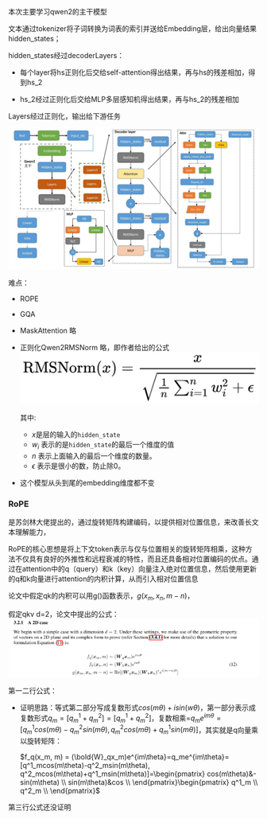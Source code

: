 本次主要学习qwen2的主干模型

文本通过tokenizer将子词转换为词表的索引并送给Embedding层，给出向量结果hidden_states；

hidden_states经过decoderLayers：

- 每个layer将hs正则化后交给self-attention得出结果，再与hs的残差相加，得到hs_2

- hs_2经过正则化后交给MLP多层感知机得出结果，再与hs_2的残差相加

Layers经过正则化，输出给下游任务

![image-20240516223600179](pics/%E6%9C%AC%E6%AC%A1%E4%B8%BB%E8%A6%81%E5%AD%A6%E4%B9%A0qwen2%E7%9A%84%E4%B8%BB%E5%B9%B2%E6%A8%A1%E5%9E%8B/image-20240516223600179.png)

难点：

- ROPE 

- GQA 

- MaskAttention 略

- 正则化Qwen2RMSNorm 略，即作者给出的公式![image-20240517005006027](pics/%E6%9C%AC%E6%AC%A1%E4%B8%BB%E8%A6%81%E5%AD%A6%E4%B9%A0qwen2%E7%9A%84%E4%B8%BB%E5%B9%B2%E6%A8%A1%E5%9E%8B/image-20240517005006027.png)

  其中:

  - $x$是层的输入的`hidden_state`
  - $w_i$ 表示的是`hidden_state`的最后一个维度的值
  - $n$ 表示上面输入的最后一个维度的数量。
  - $\epsilon$ 表示是很小的数，防止除0。

- 这个模型从头到尾的embedding维度都不变

### RoPE

是苏剑林大佬提出的，通过旋转矩阵构建编码，以提供相对位置信息，来改善长文本理解能力，

RoPE的核心思想是将上下文token表示与仅与位置相关的旋转矩阵相乘，这种方法不仅具有良好的外推性和远程衰减的特性，而且还具备相对位置编码的优点。通过在attention中的q（query）和k（key）向量注入绝对位置信息，然后使用更新的q和k向量进行attention的内积计算，从而引入相对位置信息

论文中假定qk的内积可以用g()函数表示，$g(x_m, x_n,m-n)$，

假定qkv d=2，论文中提出的公式：![image-20240517002138893](pics/%E6%9C%AC%E6%AC%A1%E4%B8%BB%E8%A6%81%E5%AD%A6%E4%B9%A0qwen2%E7%9A%84%E4%B8%BB%E5%B9%B2%E6%A8%A1%E5%9E%8B/image-20240517002138893.png)

第一二行公式：

- 证明思路：等式第二部分写成复数形式$cos(m\theta)+isin(w\theta)$，第一部分表示成复数形式$q_m=[q^1_m+q^2_m]=[q^1_m+q^2_m]$，复数相乘=$q_me^{im\theta}=[q^1_mcos(m\theta)-q^2_msin(m\theta), q^2_mcos(m\theta)+q^1_msin(m\theta)]$，其实就是q向量乘以旋转矩阵：

  $f_q(x_m, m) = (\bold{W}_qx_m)e^{im\theta}=q_me^{im\theta}=[q^1_mcos(m\theta)-q^2_msin(m\theta), q^2_mcos(m\theta)+q^1_msin(m\theta)]=\begin{pmatrix}
   cos(m\theta)&-sin(m\theta)  \\
   sin(m\theta)&cos  \\
  \end{pmatrix}\begin{pmatrix}
   q^1_m  \\
   q^2_m  \\
  \end{pmatrix}$

第三行公式还没证明